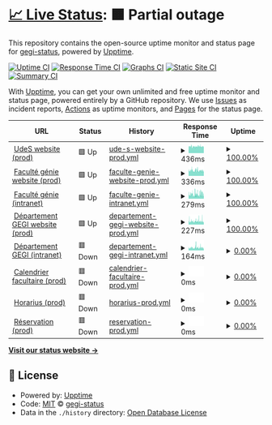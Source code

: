 # [📈 Live Status](https://gegi-status.github.io): <!--live status--> **🟧 Partial outage**

This repository contains the open-source uptime monitor and status page for [gegi-status](https://gegi-status.github.io), powered by [Upptime](https://github.com/upptime/upptime).

[![Uptime CI](https://github.com/gegi-status/gegi-status.github.io/workflows/Uptime%20CI/badge.svg)](https://github.com/gegi-status/gegi-status.github.io/actions?query=workflow%3A%22Uptime+CI%22)
[![Response Time CI](https://github.com/gegi-status/gegi-status.github.io/workflows/Response%20Time%20CI/badge.svg)](https://github.com/gegi-status/gegi-status.github.io/actions?query=workflow%3A%22Response+Time+CI%22)
[![Graphs CI](https://github.com/gegi-status/gegi-status.github.io/workflows/Graphs%20CI/badge.svg)](https://github.com/gegi-status/gegi-status.github.io/actions?query=workflow%3A%22Graphs+CI%22)
[![Static Site CI](https://github.com/gegi-status/gegi-status.github.io/workflows/Static%20Site%20CI/badge.svg)](https://github.com/gegi-status/gegi-status.github.io/actions?query=workflow%3A%22Static+Site+CI%22)
[![Summary CI](https://github.com/gegi-status/gegi-status.github.io/workflows/Summary%20CI/badge.svg)](https://github.com/gegi-status/gegi-status.github.io/actions?query=workflow%3A%22Summary+CI%22)

With [Upptime](https://upptime.js.org), you can get your own unlimited and free uptime monitor and status page, powered entirely by a GitHub repository. We use [Issues](https://github.com/gegi-status/gegi-status.github.io/issues) as incident reports, [Actions](https://github.com/gegi-status/gegi-status.github.io/actions) as uptime monitors, and [Pages](https://gegi-status.github.io) for the status page.

<!--start: status pages-->
<!-- This summary is generated by Upptime (https://github.com/upptime/upptime) -->
<!-- Do not edit this manually, your changes will be overwritten -->
<!-- prettier-ignore -->
| URL | Status | History | Response Time | Uptime |
| --- | ------ | ------- | ------------- | ------ |
| <img alt="" src="https://www.usherbrooke.ca/favicon.ico" height="13"> [UdeS website (prod)](https://www.usherbrooke.ca/) | 🟩 Up | [ude-s-website-prod.yml](https://github.com/gegi-status/gegi-status.github.io/commits/HEAD/history/ude-s-website-prod.yml) | <details><summary><img alt="Response time graph" src="./graphs/ude-s-website-prod/response-time-week.png" height="20"> 436ms</summary><br><a href="https://gegi-status.github.io/history/ude-s-website-prod"><img alt="Response time 517" src="https://img.shields.io/endpoint?url=https%3A%2F%2Fraw.githubusercontent.com%2Fgegi-status%2Fgegi-status.github.io%2FHEAD%2Fapi%2Fude-s-website-prod%2Fresponse-time.json"></a><br><a href="https://gegi-status.github.io/history/ude-s-website-prod"><img alt="24-hour response time 429" src="https://img.shields.io/endpoint?url=https%3A%2F%2Fraw.githubusercontent.com%2Fgegi-status%2Fgegi-status.github.io%2FHEAD%2Fapi%2Fude-s-website-prod%2Fresponse-time-day.json"></a><br><a href="https://gegi-status.github.io/history/ude-s-website-prod"><img alt="7-day response time 436" src="https://img.shields.io/endpoint?url=https%3A%2F%2Fraw.githubusercontent.com%2Fgegi-status%2Fgegi-status.github.io%2FHEAD%2Fapi%2Fude-s-website-prod%2Fresponse-time-week.json"></a><br><a href="https://gegi-status.github.io/history/ude-s-website-prod"><img alt="30-day response time 453" src="https://img.shields.io/endpoint?url=https%3A%2F%2Fraw.githubusercontent.com%2Fgegi-status%2Fgegi-status.github.io%2FHEAD%2Fapi%2Fude-s-website-prod%2Fresponse-time-month.json"></a><br><a href="https://gegi-status.github.io/history/ude-s-website-prod"><img alt="1-year response time 516" src="https://img.shields.io/endpoint?url=https%3A%2F%2Fraw.githubusercontent.com%2Fgegi-status%2Fgegi-status.github.io%2FHEAD%2Fapi%2Fude-s-website-prod%2Fresponse-time-year.json"></a></details> | <details><summary><a href="https://gegi-status.github.io/history/ude-s-website-prod">100.00%</a></summary><a href="https://gegi-status.github.io/history/ude-s-website-prod"><img alt="All-time uptime 99.83%" src="https://img.shields.io/endpoint?url=https%3A%2F%2Fraw.githubusercontent.com%2Fgegi-status%2Fgegi-status.github.io%2FHEAD%2Fapi%2Fude-s-website-prod%2Fuptime.json"></a><br><a href="https://gegi-status.github.io/history/ude-s-website-prod"><img alt="24-hour uptime 100.00%" src="https://img.shields.io/endpoint?url=https%3A%2F%2Fraw.githubusercontent.com%2Fgegi-status%2Fgegi-status.github.io%2FHEAD%2Fapi%2Fude-s-website-prod%2Fuptime-day.json"></a><br><a href="https://gegi-status.github.io/history/ude-s-website-prod"><img alt="7-day uptime 100.00%" src="https://img.shields.io/endpoint?url=https%3A%2F%2Fraw.githubusercontent.com%2Fgegi-status%2Fgegi-status.github.io%2FHEAD%2Fapi%2Fude-s-website-prod%2Fuptime-week.json"></a><br><a href="https://gegi-status.github.io/history/ude-s-website-prod"><img alt="30-day uptime 99.91%" src="https://img.shields.io/endpoint?url=https%3A%2F%2Fraw.githubusercontent.com%2Fgegi-status%2Fgegi-status.github.io%2FHEAD%2Fapi%2Fude-s-website-prod%2Fuptime-month.json"></a><br><a href="https://gegi-status.github.io/history/ude-s-website-prod"><img alt="1-year uptime 99.86%" src="https://img.shields.io/endpoint?url=https%3A%2F%2Fraw.githubusercontent.com%2Fgegi-status%2Fgegi-status.github.io%2FHEAD%2Fapi%2Fude-s-website-prod%2Fuptime-year.json"></a></details>
| <img alt="" src="https://icons.duckduckgo.com/ip3/www.usherbrooke.ca.ico" height="13"> [Faculté génie website (prod)](https://www.usherbrooke.ca/genie/) | 🟩 Up | [faculte-genie-website-prod.yml](https://github.com/gegi-status/gegi-status.github.io/commits/HEAD/history/faculte-genie-website-prod.yml) | <details><summary><img alt="Response time graph" src="./graphs/faculte-genie-website-prod/response-time-week.png" height="20"> 336ms</summary><br><a href="https://gegi-status.github.io/history/faculte-genie-website-prod"><img alt="Response time 421" src="https://img.shields.io/endpoint?url=https%3A%2F%2Fraw.githubusercontent.com%2Fgegi-status%2Fgegi-status.github.io%2FHEAD%2Fapi%2Ffaculte-genie-website-prod%2Fresponse-time.json"></a><br><a href="https://gegi-status.github.io/history/faculte-genie-website-prod"><img alt="24-hour response time 317" src="https://img.shields.io/endpoint?url=https%3A%2F%2Fraw.githubusercontent.com%2Fgegi-status%2Fgegi-status.github.io%2FHEAD%2Fapi%2Ffaculte-genie-website-prod%2Fresponse-time-day.json"></a><br><a href="https://gegi-status.github.io/history/faculte-genie-website-prod"><img alt="7-day response time 336" src="https://img.shields.io/endpoint?url=https%3A%2F%2Fraw.githubusercontent.com%2Fgegi-status%2Fgegi-status.github.io%2FHEAD%2Fapi%2Ffaculte-genie-website-prod%2Fresponse-time-week.json"></a><br><a href="https://gegi-status.github.io/history/faculte-genie-website-prod"><img alt="30-day response time 348" src="https://img.shields.io/endpoint?url=https%3A%2F%2Fraw.githubusercontent.com%2Fgegi-status%2Fgegi-status.github.io%2FHEAD%2Fapi%2Ffaculte-genie-website-prod%2Fresponse-time-month.json"></a><br><a href="https://gegi-status.github.io/history/faculte-genie-website-prod"><img alt="1-year response time 420" src="https://img.shields.io/endpoint?url=https%3A%2F%2Fraw.githubusercontent.com%2Fgegi-status%2Fgegi-status.github.io%2FHEAD%2Fapi%2Ffaculte-genie-website-prod%2Fresponse-time-year.json"></a></details> | <details><summary><a href="https://gegi-status.github.io/history/faculte-genie-website-prod">100.00%</a></summary><a href="https://gegi-status.github.io/history/faculte-genie-website-prod"><img alt="All-time uptime 99.78%" src="https://img.shields.io/endpoint?url=https%3A%2F%2Fraw.githubusercontent.com%2Fgegi-status%2Fgegi-status.github.io%2FHEAD%2Fapi%2Ffaculte-genie-website-prod%2Fuptime.json"></a><br><a href="https://gegi-status.github.io/history/faculte-genie-website-prod"><img alt="24-hour uptime 100.00%" src="https://img.shields.io/endpoint?url=https%3A%2F%2Fraw.githubusercontent.com%2Fgegi-status%2Fgegi-status.github.io%2FHEAD%2Fapi%2Ffaculte-genie-website-prod%2Fuptime-day.json"></a><br><a href="https://gegi-status.github.io/history/faculte-genie-website-prod"><img alt="7-day uptime 100.00%" src="https://img.shields.io/endpoint?url=https%3A%2F%2Fraw.githubusercontent.com%2Fgegi-status%2Fgegi-status.github.io%2FHEAD%2Fapi%2Ffaculte-genie-website-prod%2Fuptime-week.json"></a><br><a href="https://gegi-status.github.io/history/faculte-genie-website-prod"><img alt="30-day uptime 99.91%" src="https://img.shields.io/endpoint?url=https%3A%2F%2Fraw.githubusercontent.com%2Fgegi-status%2Fgegi-status.github.io%2FHEAD%2Fapi%2Ffaculte-genie-website-prod%2Fuptime-month.json"></a><br><a href="https://gegi-status.github.io/history/faculte-genie-website-prod"><img alt="1-year uptime 99.78%" src="https://img.shields.io/endpoint?url=https%3A%2F%2Fraw.githubusercontent.com%2Fgegi-status%2Fgegi-status.github.io%2FHEAD%2Fapi%2Ffaculte-genie-website-prod%2Fuptime-year.json"></a></details>
| <img alt="" src="https://icons.duckduckgo.com/ip3/usherbrooke.sharepoint.com.ico" height="13"> [Faculté génie (intranet)](https://usherbrooke.sharepoint.com/sites/fgen) | 🟩 Up | [faculte-genie-intranet.yml](https://github.com/gegi-status/gegi-status.github.io/commits/HEAD/history/faculte-genie-intranet.yml) | <details><summary><img alt="Response time graph" src="./graphs/faculte-genie-intranet/response-time-week.png" height="20"> 279ms</summary><br><a href="https://gegi-status.github.io/history/faculte-genie-intranet"><img alt="Response time 301" src="https://img.shields.io/endpoint?url=https%3A%2F%2Fraw.githubusercontent.com%2Fgegi-status%2Fgegi-status.github.io%2FHEAD%2Fapi%2Ffaculte-genie-intranet%2Fresponse-time.json"></a><br><a href="https://gegi-status.github.io/history/faculte-genie-intranet"><img alt="24-hour response time 280" src="https://img.shields.io/endpoint?url=https%3A%2F%2Fraw.githubusercontent.com%2Fgegi-status%2Fgegi-status.github.io%2FHEAD%2Fapi%2Ffaculte-genie-intranet%2Fresponse-time-day.json"></a><br><a href="https://gegi-status.github.io/history/faculte-genie-intranet"><img alt="7-day response time 279" src="https://img.shields.io/endpoint?url=https%3A%2F%2Fraw.githubusercontent.com%2Fgegi-status%2Fgegi-status.github.io%2FHEAD%2Fapi%2Ffaculte-genie-intranet%2Fresponse-time-week.json"></a><br><a href="https://gegi-status.github.io/history/faculte-genie-intranet"><img alt="30-day response time 284" src="https://img.shields.io/endpoint?url=https%3A%2F%2Fraw.githubusercontent.com%2Fgegi-status%2Fgegi-status.github.io%2FHEAD%2Fapi%2Ffaculte-genie-intranet%2Fresponse-time-month.json"></a><br><a href="https://gegi-status.github.io/history/faculte-genie-intranet"><img alt="1-year response time 302" src="https://img.shields.io/endpoint?url=https%3A%2F%2Fraw.githubusercontent.com%2Fgegi-status%2Fgegi-status.github.io%2FHEAD%2Fapi%2Ffaculte-genie-intranet%2Fresponse-time-year.json"></a></details> | <details><summary><a href="https://gegi-status.github.io/history/faculte-genie-intranet">100.00%</a></summary><a href="https://gegi-status.github.io/history/faculte-genie-intranet"><img alt="All-time uptime 100.00%" src="https://img.shields.io/endpoint?url=https%3A%2F%2Fraw.githubusercontent.com%2Fgegi-status%2Fgegi-status.github.io%2FHEAD%2Fapi%2Ffaculte-genie-intranet%2Fuptime.json"></a><br><a href="https://gegi-status.github.io/history/faculte-genie-intranet"><img alt="24-hour uptime 100.00%" src="https://img.shields.io/endpoint?url=https%3A%2F%2Fraw.githubusercontent.com%2Fgegi-status%2Fgegi-status.github.io%2FHEAD%2Fapi%2Ffaculte-genie-intranet%2Fuptime-day.json"></a><br><a href="https://gegi-status.github.io/history/faculte-genie-intranet"><img alt="7-day uptime 100.00%" src="https://img.shields.io/endpoint?url=https%3A%2F%2Fraw.githubusercontent.com%2Fgegi-status%2Fgegi-status.github.io%2FHEAD%2Fapi%2Ffaculte-genie-intranet%2Fuptime-week.json"></a><br><a href="https://gegi-status.github.io/history/faculte-genie-intranet"><img alt="30-day uptime 100.00%" src="https://img.shields.io/endpoint?url=https%3A%2F%2Fraw.githubusercontent.com%2Fgegi-status%2Fgegi-status.github.io%2FHEAD%2Fapi%2Ffaculte-genie-intranet%2Fuptime-month.json"></a><br><a href="https://gegi-status.github.io/history/faculte-genie-intranet"><img alt="1-year uptime 100.00%" src="https://img.shields.io/endpoint?url=https%3A%2F%2Fraw.githubusercontent.com%2Fgegi-status%2Fgegi-status.github.io%2FHEAD%2Fapi%2Ffaculte-genie-intranet%2Fuptime-year.json"></a></details>
| <img alt="" src="https://icons.duckduckgo.com/ip3/www.usherbrooke.ca.ico" height="13"> [Département GEGI website (prod)](https://www.usherbrooke.ca/genie-electrique-informatique/) | 🟩 Up | [departement-gegi-website-prod.yml](https://github.com/gegi-status/gegi-status.github.io/commits/HEAD/history/departement-gegi-website-prod.yml) | <details><summary><img alt="Response time graph" src="./graphs/departement-gegi-website-prod/response-time-week.png" height="20"> 227ms</summary><br><a href="https://gegi-status.github.io/history/departement-gegi-website-prod"><img alt="Response time 276" src="https://img.shields.io/endpoint?url=https%3A%2F%2Fraw.githubusercontent.com%2Fgegi-status%2Fgegi-status.github.io%2FHEAD%2Fapi%2Fdepartement-gegi-website-prod%2Fresponse-time.json"></a><br><a href="https://gegi-status.github.io/history/departement-gegi-website-prod"><img alt="24-hour response time 232" src="https://img.shields.io/endpoint?url=https%3A%2F%2Fraw.githubusercontent.com%2Fgegi-status%2Fgegi-status.github.io%2FHEAD%2Fapi%2Fdepartement-gegi-website-prod%2Fresponse-time-day.json"></a><br><a href="https://gegi-status.github.io/history/departement-gegi-website-prod"><img alt="7-day response time 227" src="https://img.shields.io/endpoint?url=https%3A%2F%2Fraw.githubusercontent.com%2Fgegi-status%2Fgegi-status.github.io%2FHEAD%2Fapi%2Fdepartement-gegi-website-prod%2Fresponse-time-week.json"></a><br><a href="https://gegi-status.github.io/history/departement-gegi-website-prod"><img alt="30-day response time 234" src="https://img.shields.io/endpoint?url=https%3A%2F%2Fraw.githubusercontent.com%2Fgegi-status%2Fgegi-status.github.io%2FHEAD%2Fapi%2Fdepartement-gegi-website-prod%2Fresponse-time-month.json"></a><br><a href="https://gegi-status.github.io/history/departement-gegi-website-prod"><img alt="1-year response time 276" src="https://img.shields.io/endpoint?url=https%3A%2F%2Fraw.githubusercontent.com%2Fgegi-status%2Fgegi-status.github.io%2FHEAD%2Fapi%2Fdepartement-gegi-website-prod%2Fresponse-time-year.json"></a></details> | <details><summary><a href="https://gegi-status.github.io/history/departement-gegi-website-prod">100.00%</a></summary><a href="https://gegi-status.github.io/history/departement-gegi-website-prod"><img alt="All-time uptime 99.85%" src="https://img.shields.io/endpoint?url=https%3A%2F%2Fraw.githubusercontent.com%2Fgegi-status%2Fgegi-status.github.io%2FHEAD%2Fapi%2Fdepartement-gegi-website-prod%2Fuptime.json"></a><br><a href="https://gegi-status.github.io/history/departement-gegi-website-prod"><img alt="24-hour uptime 100.00%" src="https://img.shields.io/endpoint?url=https%3A%2F%2Fraw.githubusercontent.com%2Fgegi-status%2Fgegi-status.github.io%2FHEAD%2Fapi%2Fdepartement-gegi-website-prod%2Fuptime-day.json"></a><br><a href="https://gegi-status.github.io/history/departement-gegi-website-prod"><img alt="7-day uptime 100.00%" src="https://img.shields.io/endpoint?url=https%3A%2F%2Fraw.githubusercontent.com%2Fgegi-status%2Fgegi-status.github.io%2FHEAD%2Fapi%2Fdepartement-gegi-website-prod%2Fuptime-week.json"></a><br><a href="https://gegi-status.github.io/history/departement-gegi-website-prod"><img alt="30-day uptime 99.91%" src="https://img.shields.io/endpoint?url=https%3A%2F%2Fraw.githubusercontent.com%2Fgegi-status%2Fgegi-status.github.io%2FHEAD%2Fapi%2Fdepartement-gegi-website-prod%2Fuptime-month.json"></a><br><a href="https://gegi-status.github.io/history/departement-gegi-website-prod"><img alt="1-year uptime 99.90%" src="https://img.shields.io/endpoint?url=https%3A%2F%2Fraw.githubusercontent.com%2Fgegi-status%2Fgegi-status.github.io%2FHEAD%2Fapi%2Fdepartement-gegi-website-prod%2Fuptime-year.json"></a></details>
| <img alt="" src="https://icons.duckduckgo.com/ip3/www.usherbrooke.ca.ico" height="13"> [Département GEGI (intranet)](https://www.usherbrooke.ca/intranet-genie-electrique-informatique/) | 🟥 Down | [departement-gegi-intranet.yml](https://github.com/gegi-status/gegi-status.github.io/commits/HEAD/history/departement-gegi-intranet.yml) | <details><summary><img alt="Response time graph" src="./graphs/departement-gegi-intranet/response-time-week.png" height="20"> 164ms</summary><br><a href="https://gegi-status.github.io/history/departement-gegi-intranet"><img alt="Response time 188" src="https://img.shields.io/endpoint?url=https%3A%2F%2Fraw.githubusercontent.com%2Fgegi-status%2Fgegi-status.github.io%2FHEAD%2Fapi%2Fdepartement-gegi-intranet%2Fresponse-time.json"></a><br><a href="https://gegi-status.github.io/history/departement-gegi-intranet"><img alt="24-hour response time 143" src="https://img.shields.io/endpoint?url=https%3A%2F%2Fraw.githubusercontent.com%2Fgegi-status%2Fgegi-status.github.io%2FHEAD%2Fapi%2Fdepartement-gegi-intranet%2Fresponse-time-day.json"></a><br><a href="https://gegi-status.github.io/history/departement-gegi-intranet"><img alt="7-day response time 164" src="https://img.shields.io/endpoint?url=https%3A%2F%2Fraw.githubusercontent.com%2Fgegi-status%2Fgegi-status.github.io%2FHEAD%2Fapi%2Fdepartement-gegi-intranet%2Fresponse-time-week.json"></a><br><a href="https://gegi-status.github.io/history/departement-gegi-intranet"><img alt="30-day response time 165" src="https://img.shields.io/endpoint?url=https%3A%2F%2Fraw.githubusercontent.com%2Fgegi-status%2Fgegi-status.github.io%2FHEAD%2Fapi%2Fdepartement-gegi-intranet%2Fresponse-time-month.json"></a><br><a href="https://gegi-status.github.io/history/departement-gegi-intranet"><img alt="1-year response time 185" src="https://img.shields.io/endpoint?url=https%3A%2F%2Fraw.githubusercontent.com%2Fgegi-status%2Fgegi-status.github.io%2FHEAD%2Fapi%2Fdepartement-gegi-intranet%2Fresponse-time-year.json"></a></details> | <details><summary><a href="https://gegi-status.github.io/history/departement-gegi-intranet">0.00%</a></summary><a href="https://gegi-status.github.io/history/departement-gegi-intranet"><img alt="All-time uptime 53.54%" src="https://img.shields.io/endpoint?url=https%3A%2F%2Fraw.githubusercontent.com%2Fgegi-status%2Fgegi-status.github.io%2FHEAD%2Fapi%2Fdepartement-gegi-intranet%2Fuptime.json"></a><br><a href="https://gegi-status.github.io/history/departement-gegi-intranet"><img alt="24-hour uptime 0.00%" src="https://img.shields.io/endpoint?url=https%3A%2F%2Fraw.githubusercontent.com%2Fgegi-status%2Fgegi-status.github.io%2FHEAD%2Fapi%2Fdepartement-gegi-intranet%2Fuptime-day.json"></a><br><a href="https://gegi-status.github.io/history/departement-gegi-intranet"><img alt="7-day uptime 0.00%" src="https://img.shields.io/endpoint?url=https%3A%2F%2Fraw.githubusercontent.com%2Fgegi-status%2Fgegi-status.github.io%2FHEAD%2Fapi%2Fdepartement-gegi-intranet%2Fuptime-week.json"></a><br><a href="https://gegi-status.github.io/history/departement-gegi-intranet"><img alt="30-day uptime 1.38%" src="https://img.shields.io/endpoint?url=https%3A%2F%2Fraw.githubusercontent.com%2Fgegi-status%2Fgegi-status.github.io%2FHEAD%2Fapi%2Fdepartement-gegi-intranet%2Fuptime-month.json"></a><br><a href="https://gegi-status.github.io/history/departement-gegi-intranet"><img alt="1-year uptime 10.32%" src="https://img.shields.io/endpoint?url=https%3A%2F%2Fraw.githubusercontent.com%2Fgegi-status%2Fgegi-status.github.io%2FHEAD%2Fapi%2Fdepartement-gegi-intranet%2Fuptime-year.json"></a></details>
| <img alt="" src="https://icons.duckduckgo.com/ip3/www.gegi.usherbrooke.ca.ico" height="13"> [Calendrier facultaire (prod)](https://www.gegi.usherbrooke.ca/calendrier-facultaire/) | 🟥 Down | [calendrier-facultaire-prod.yml](https://github.com/gegi-status/gegi-status.github.io/commits/HEAD/history/calendrier-facultaire-prod.yml) | <details><summary><img alt="Response time graph" src="./graphs/calendrier-facultaire-prod/response-time-week.png" height="20"> 0ms</summary><br><a href="https://gegi-status.github.io/history/calendrier-facultaire-prod"><img alt="Response time 271" src="https://img.shields.io/endpoint?url=https%3A%2F%2Fraw.githubusercontent.com%2Fgegi-status%2Fgegi-status.github.io%2FHEAD%2Fapi%2Fcalendrier-facultaire-prod%2Fresponse-time.json"></a><br><a href="https://gegi-status.github.io/history/calendrier-facultaire-prod"><img alt="24-hour response time 0" src="https://img.shields.io/endpoint?url=https%3A%2F%2Fraw.githubusercontent.com%2Fgegi-status%2Fgegi-status.github.io%2FHEAD%2Fapi%2Fcalendrier-facultaire-prod%2Fresponse-time-day.json"></a><br><a href="https://gegi-status.github.io/history/calendrier-facultaire-prod"><img alt="7-day response time 0" src="https://img.shields.io/endpoint?url=https%3A%2F%2Fraw.githubusercontent.com%2Fgegi-status%2Fgegi-status.github.io%2FHEAD%2Fapi%2Fcalendrier-facultaire-prod%2Fresponse-time-week.json"></a><br><a href="https://gegi-status.github.io/history/calendrier-facultaire-prod"><img alt="30-day response time 267" src="https://img.shields.io/endpoint?url=https%3A%2F%2Fraw.githubusercontent.com%2Fgegi-status%2Fgegi-status.github.io%2FHEAD%2Fapi%2Fcalendrier-facultaire-prod%2Fresponse-time-month.json"></a><br><a href="https://gegi-status.github.io/history/calendrier-facultaire-prod"><img alt="1-year response time 274" src="https://img.shields.io/endpoint?url=https%3A%2F%2Fraw.githubusercontent.com%2Fgegi-status%2Fgegi-status.github.io%2FHEAD%2Fapi%2Fcalendrier-facultaire-prod%2Fresponse-time-year.json"></a></details> | <details><summary><a href="https://gegi-status.github.io/history/calendrier-facultaire-prod">0.00%</a></summary><a href="https://gegi-status.github.io/history/calendrier-facultaire-prod"><img alt="All-time uptime 83.39%" src="https://img.shields.io/endpoint?url=https%3A%2F%2Fraw.githubusercontent.com%2Fgegi-status%2Fgegi-status.github.io%2FHEAD%2Fapi%2Fcalendrier-facultaire-prod%2Fuptime.json"></a><br><a href="https://gegi-status.github.io/history/calendrier-facultaire-prod"><img alt="24-hour uptime 0.00%" src="https://img.shields.io/endpoint?url=https%3A%2F%2Fraw.githubusercontent.com%2Fgegi-status%2Fgegi-status.github.io%2FHEAD%2Fapi%2Fcalendrier-facultaire-prod%2Fuptime-day.json"></a><br><a href="https://gegi-status.github.io/history/calendrier-facultaire-prod"><img alt="7-day uptime 0.00%" src="https://img.shields.io/endpoint?url=https%3A%2F%2Fraw.githubusercontent.com%2Fgegi-status%2Fgegi-status.github.io%2FHEAD%2Fapi%2Fcalendrier-facultaire-prod%2Fuptime-week.json"></a><br><a href="https://gegi-status.github.io/history/calendrier-facultaire-prod"><img alt="30-day uptime 1.38%" src="https://img.shields.io/endpoint?url=https%3A%2F%2Fraw.githubusercontent.com%2Fgegi-status%2Fgegi-status.github.io%2FHEAD%2Fapi%2Fcalendrier-facultaire-prod%2Fuptime-month.json"></a><br><a href="https://gegi-status.github.io/history/calendrier-facultaire-prod"><img alt="1-year uptime 67.92%" src="https://img.shields.io/endpoint?url=https%3A%2F%2Fraw.githubusercontent.com%2Fgegi-status%2Fgegi-status.github.io%2FHEAD%2Fapi%2Fcalendrier-facultaire-prod%2Fuptime-year.json"></a></details>
| <img alt="" src="https://icons.duckduckgo.com/ip3/www.gegi.usherbrooke.ca.ico" height="13"> [Horarius (prod)](https://www.gegi.usherbrooke.ca/horarius/) | 🟥 Down | [horarius-prod.yml](https://github.com/gegi-status/gegi-status.github.io/commits/HEAD/history/horarius-prod.yml) | <details><summary><img alt="Response time graph" src="./graphs/horarius-prod/response-time-week.png" height="20"> 0ms</summary><br><a href="https://gegi-status.github.io/history/horarius-prod"><img alt="Response time 283" src="https://img.shields.io/endpoint?url=https%3A%2F%2Fraw.githubusercontent.com%2Fgegi-status%2Fgegi-status.github.io%2FHEAD%2Fapi%2Fhorarius-prod%2Fresponse-time.json"></a><br><a href="https://gegi-status.github.io/history/horarius-prod"><img alt="24-hour response time 0" src="https://img.shields.io/endpoint?url=https%3A%2F%2Fraw.githubusercontent.com%2Fgegi-status%2Fgegi-status.github.io%2FHEAD%2Fapi%2Fhorarius-prod%2Fresponse-time-day.json"></a><br><a href="https://gegi-status.github.io/history/horarius-prod"><img alt="7-day response time 0" src="https://img.shields.io/endpoint?url=https%3A%2F%2Fraw.githubusercontent.com%2Fgegi-status%2Fgegi-status.github.io%2FHEAD%2Fapi%2Fhorarius-prod%2Fresponse-time-week.json"></a><br><a href="https://gegi-status.github.io/history/horarius-prod"><img alt="30-day response time 46" src="https://img.shields.io/endpoint?url=https%3A%2F%2Fraw.githubusercontent.com%2Fgegi-status%2Fgegi-status.github.io%2FHEAD%2Fapi%2Fhorarius-prod%2Fresponse-time-month.json"></a><br><a href="https://gegi-status.github.io/history/horarius-prod"><img alt="1-year response time 281" src="https://img.shields.io/endpoint?url=https%3A%2F%2Fraw.githubusercontent.com%2Fgegi-status%2Fgegi-status.github.io%2FHEAD%2Fapi%2Fhorarius-prod%2Fresponse-time-year.json"></a></details> | <details><summary><a href="https://gegi-status.github.io/history/horarius-prod">0.00%</a></summary><a href="https://gegi-status.github.io/history/horarius-prod"><img alt="All-time uptime 83.38%" src="https://img.shields.io/endpoint?url=https%3A%2F%2Fraw.githubusercontent.com%2Fgegi-status%2Fgegi-status.github.io%2FHEAD%2Fapi%2Fhorarius-prod%2Fuptime.json"></a><br><a href="https://gegi-status.github.io/history/horarius-prod"><img alt="24-hour uptime 0.00%" src="https://img.shields.io/endpoint?url=https%3A%2F%2Fraw.githubusercontent.com%2Fgegi-status%2Fgegi-status.github.io%2FHEAD%2Fapi%2Fhorarius-prod%2Fuptime-day.json"></a><br><a href="https://gegi-status.github.io/history/horarius-prod"><img alt="7-day uptime 0.00%" src="https://img.shields.io/endpoint?url=https%3A%2F%2Fraw.githubusercontent.com%2Fgegi-status%2Fgegi-status.github.io%2FHEAD%2Fapi%2Fhorarius-prod%2Fuptime-week.json"></a><br><a href="https://gegi-status.github.io/history/horarius-prod"><img alt="30-day uptime 1.38%" src="https://img.shields.io/endpoint?url=https%3A%2F%2Fraw.githubusercontent.com%2Fgegi-status%2Fgegi-status.github.io%2FHEAD%2Fapi%2Fhorarius-prod%2Fuptime-month.json"></a><br><a href="https://gegi-status.github.io/history/horarius-prod"><img alt="1-year uptime 67.92%" src="https://img.shields.io/endpoint?url=https%3A%2F%2Fraw.githubusercontent.com%2Fgegi-status%2Fgegi-status.github.io%2FHEAD%2Fapi%2Fhorarius-prod%2Fuptime-year.json"></a></details>
| <img alt="" src="https://icons.duckduckgo.com/ip3/www.gegi.usherbrooke.ca.ico" height="13"> [Réservation (prod)](https://www.gegi.usherbrooke.ca/reservation/) | 🟥 Down | [reservation-prod.yml](https://github.com/gegi-status/gegi-status.github.io/commits/HEAD/history/reservation-prod.yml) | <details><summary><img alt="Response time graph" src="./graphs/reservation-prod/response-time-week.png" height="20"> 0ms</summary><br><a href="https://gegi-status.github.io/history/reservation-prod"><img alt="Response time 131" src="https://img.shields.io/endpoint?url=https%3A%2F%2Fraw.githubusercontent.com%2Fgegi-status%2Fgegi-status.github.io%2FHEAD%2Fapi%2Freservation-prod%2Fresponse-time.json"></a><br><a href="https://gegi-status.github.io/history/reservation-prod"><img alt="24-hour response time 0" src="https://img.shields.io/endpoint?url=https%3A%2F%2Fraw.githubusercontent.com%2Fgegi-status%2Fgegi-status.github.io%2FHEAD%2Fapi%2Freservation-prod%2Fresponse-time-day.json"></a><br><a href="https://gegi-status.github.io/history/reservation-prod"><img alt="7-day response time 0" src="https://img.shields.io/endpoint?url=https%3A%2F%2Fraw.githubusercontent.com%2Fgegi-status%2Fgegi-status.github.io%2FHEAD%2Fapi%2Freservation-prod%2Fresponse-time-week.json"></a><br><a href="https://gegi-status.github.io/history/reservation-prod"><img alt="30-day response time 46" src="https://img.shields.io/endpoint?url=https%3A%2F%2Fraw.githubusercontent.com%2Fgegi-status%2Fgegi-status.github.io%2FHEAD%2Fapi%2Freservation-prod%2Fresponse-time-month.json"></a><br><a href="https://gegi-status.github.io/history/reservation-prod"><img alt="1-year response time 130" src="https://img.shields.io/endpoint?url=https%3A%2F%2Fraw.githubusercontent.com%2Fgegi-status%2Fgegi-status.github.io%2FHEAD%2Fapi%2Freservation-prod%2Fresponse-time-year.json"></a></details> | <details><summary><a href="https://gegi-status.github.io/history/reservation-prod">0.00%</a></summary><a href="https://gegi-status.github.io/history/reservation-prod"><img alt="All-time uptime 83.38%" src="https://img.shields.io/endpoint?url=https%3A%2F%2Fraw.githubusercontent.com%2Fgegi-status%2Fgegi-status.github.io%2FHEAD%2Fapi%2Freservation-prod%2Fuptime.json"></a><br><a href="https://gegi-status.github.io/history/reservation-prod"><img alt="24-hour uptime 0.00%" src="https://img.shields.io/endpoint?url=https%3A%2F%2Fraw.githubusercontent.com%2Fgegi-status%2Fgegi-status.github.io%2FHEAD%2Fapi%2Freservation-prod%2Fuptime-day.json"></a><br><a href="https://gegi-status.github.io/history/reservation-prod"><img alt="7-day uptime 0.00%" src="https://img.shields.io/endpoint?url=https%3A%2F%2Fraw.githubusercontent.com%2Fgegi-status%2Fgegi-status.github.io%2FHEAD%2Fapi%2Freservation-prod%2Fuptime-week.json"></a><br><a href="https://gegi-status.github.io/history/reservation-prod"><img alt="30-day uptime 1.38%" src="https://img.shields.io/endpoint?url=https%3A%2F%2Fraw.githubusercontent.com%2Fgegi-status%2Fgegi-status.github.io%2FHEAD%2Fapi%2Freservation-prod%2Fuptime-month.json"></a><br><a href="https://gegi-status.github.io/history/reservation-prod"><img alt="1-year uptime 67.93%" src="https://img.shields.io/endpoint?url=https%3A%2F%2Fraw.githubusercontent.com%2Fgegi-status%2Fgegi-status.github.io%2FHEAD%2Fapi%2Freservation-prod%2Fuptime-year.json"></a></details>

<!--end: status pages-->

[**Visit our status website →**](https://gegi-status.github.io)

## 📄 License

- Powered by: [Upptime](https://github.com/upptime/upptime)
- Code: [MIT](./LICENSE) © [gegi-status](https://gegi-status.github.io)
- Data in the `./history` directory: [Open Database License](https://opendatacommons.org/licenses/odbl/1-0/)
